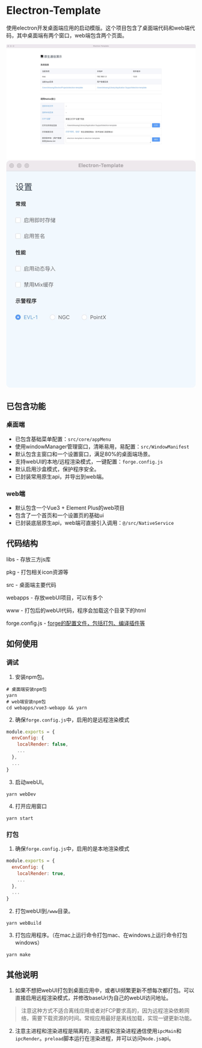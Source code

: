 # Electron-Template

使用electron开发桌面端应用的启动模版。这个项目包含了桌面端代码和web端代码，其中桌面端有两个窗口，web端包含两个页面。

![首页](./snapshots/home.jpg)
![设置页](./snapshots/setting.jpg)

## 已包含功能

### 桌面端

- 已包含基础菜单配置：`src/core/appMenu`
- 使用windowManager管理窗口，清晰易用，易配置：`src/WindowManifest`
- 默认包含主窗口和一个设置窗口，满足80%的桌面端场景。
- 支持webUI的本地/远程渲染模式，一键配置：`forge.config.js`
- 默认启用沙盒模式，保护程序安全。
- 已封装常用原生api，并导出到web端。

### web端

- 默认包含一个Vue3 + Element Plus的web项目
- 包含了一个首页和一个设置页的基础ui
- 已封装底层原生api，web端可直接引入调用：`@/src/NativeService`

## 代码结构

libs - 存放三方js库

pkg - 打包相关icon资源等

src - 桌面端主要代码

webapps - 存放webUI项目，可以有多个

www - 打包后的webUI代码，程序会加载这个目录下的html

forge.config.js - [forge的配置文件，包括打包、编译插件等](https://www.electronforge.io/)

## 如何使用

### 调试

1. 安装npm包。

```shell
# 桌面端安装npm包
yarn
# web端安装npm包
cd webapps/vue3-webapp && yarn
```

2. 确保`forge.config.js`中，启用的是远程渲染模式

```javascript
module.exports = {
  envConfig: {
    localRender: false,
    ...
  },
  ...
}
```

3. 启动webUI。

```shell
yarn webDev
```

4. 打开应用窗口

```shell
yarn start
```

### 打包

1. 确保`forge.config.js`中，启用的是本地渲染模式

```javascript
module.exports = {
  envConfig: {
    localRender: true,
    ...
  },
  ...
}
```

2. 打包webUI到`/www`目录。

```shell
yarn webBuild
```

3. 打包应用程序。（在mac上运行命令打包mac、在windows上运行命令打包windows）

```shell
yarn make
```

## 其他说明

1. 如果不想把webUI打包到桌面应用中，或者UI频繁更新不想每次都打包。可以直接启用远程渲染模式，并修改baseUrl为自己的webUI访问地址。

> 注意这种方式不适合离线应用或者对FCP要求高的，因为远程渲染依赖网络，需要下载资源的时间。常规应用最好是离线加载，实现一键更新功能。

2. 注意主进程和渲染进程是隔离的，主进程和渲染进程通信使用`ipcMain`和`ipcRender`。`preload`脚本运行在渲染进程，并可以访问`Node.js`api。